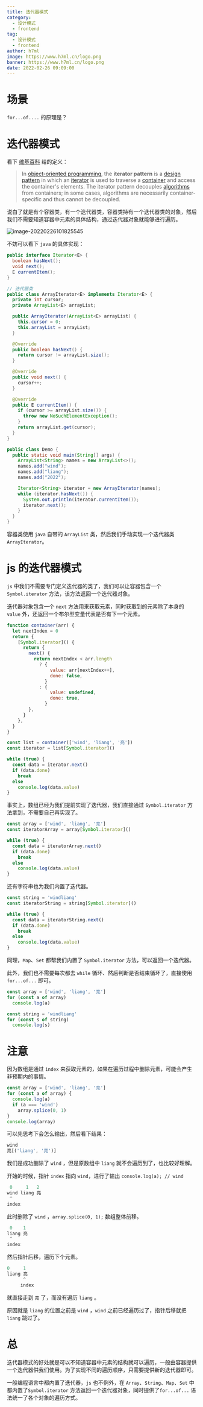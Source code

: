 ```yaml
---
title: 迭代器模式
category:
  - 设计模式
  - frontend
tag:
  - 设计模式
  - frontend
author: h7ml
image: https://www.h7ml.cn/logo.png
banner: https://www.h7ml.cn/logo.png
date: 2022-02-26 09:09:00
---
```


# 场景

`for...of....` 的原理是？

# 迭代器模式

看下 [维基百科](https://en.wikipedia.org/wiki/Iterator_pattern) 给的定义：

> In [object-oriented programming](https://en.wikipedia.org/wiki/Object-oriented_programming), the **iterator pattern** is a [design pattern](<https://en.wikipedia.org/wiki/Design_pattern_(computer_science)>) in which an [iterator](https://en.wikipedia.org/wiki/Iterator) is used to traverse a [container](<https://en.wikipedia.org/wiki/Container_(data_structure)>) and access the container's elements. The iterator pattern decouples [algorithms](https://en.wikipedia.org/wiki/Algorithm) from containers; in some cases, algorithms are necessarily container-specific and thus cannot be decoupled.

说白了就是有个容器类，有一个迭代器类，容器类持有一个迭代器类的对象，然后我们不需要知道容器中元素的具体结构，通过迭代器对象就能够进行遍历。

![image-20220226101825545](http://static.h7ml.cn/vitepress/assets/images/designPattern/windliangblog.oss-cn-beijing.aliyuncs.comimage-20220226101825545.png)

不妨可以看下 `java` 的具体实现：

```java
public interface Iterator<E> {
  boolean hasNext();
  void next();
  E currentItem();
}

// 迭代器类
public class ArrayIterator<E> implements Iterator<E> {
  private int cursor;
  private ArrayList<E> arrayList;

  public ArrayIterator(ArrayList<E> arrayList) {
    this.cursor = 0;
    this.arrayList = arrayList;
  }

  @Override
  public boolean hasNext() {
    return cursor != arrayList.size();
  }

  @Override
  public void next() {
    cursor++;
  }

  @Override
  public E currentItem() {
    if (cursor >= arrayList.size()) {
      throw new NoSuchElementException();
    }
    return arrayList.get(cursor);
  }
}

public class Demo {
  public static void main(String[] args) {
    ArrayList<String> names = new ArrayList<>();
    names.add("wind");
    names.add("liang");
    names.add("2022");

    Iterator<String> iterator = new ArrayIterator(names);
    while (iterator.hasNext()) {
      System.out.println(iterator.currentItem());
      iterator.next();
    }
  }
}
```

容器类使用 `java` 自带的 `ArrayList` 类，然后我们手动实现一个迭代器类 `ArrayIterator`。

# js 的迭代器模式

`js` 中我们不需要专门定义迭代器的类了，我们可以让容器包含一个 `Symbol.iterator` 方法，该方法返回一个迭代器对象。

迭代器对象包含一个 `next` 方法用来获取元素，同时获取到的元素除了本身的 `value` 外，还返回一个布尔型变量代表是否有下一个元素。

```js
function container(arr) {
  let nextIndex = 0
  return {
    [Symbol.iterator]() {
      return {
        next() {
          return nextIndex < arr.length
            ? {
                value: arr[nextIndex++],
                done: false,
              }
            : {
                value: undefined,
                done: true,
              }
        },
      }
    },
  }
}

const list = container(['wind', 'liang', '亮'])
const iterator = list[Symbol.iterator]()

while (true) {
  const data = iterator.next()
  if (data.done)
    break
  else
    console.log(data.value)
}
```

事实上，数组已经为我们提前实现了迭代器，我们直接通过 `Symbol.iterator` 方法拿到，不需要自己再实现了。

```js
const array = ['wind', 'liang', '亮']
const iteratorArray = array[Symbol.iterator]()

while (true) {
  const data = iteratorArray.next()
  if (data.done)
    break
  else
    console.log(data.value)
}
```

还有字符串也为我们内置了迭代器。

```js
const string = 'windliang'
const iteratorString = string[Symbol.iterator]()

while (true) {
  const data = iteratorString.next()
  if (data.done)
    break
  else
    console.log(data.value)
}
```

同理，`Map`、`Set` 都帮我们内置了 `Symbol.iterator` 方法，可以返回一个迭代器。

此外，我们也不需要每次都去 `while` 循环、然后判断是否结束循环了，直接使用 `for...of...` 即可。

```js
const array = ['wind', 'liang', '亮']
for (const a of array)
  console.log(a)

const string = 'windliang'
for (const s of string)
  console.log(s)
```

# 注意

因为数组是通过 `index` 来获取元素的，如果在遍历过程中删除元素，可能会产生非预期内的事情。

```js
const array = ['wind', 'liang', '亮']
for (const a of array) {
  console.log(a)
  if (a === 'wind')
    array.splice(0, 1)
}
console.log(array)
```

可以先思考下会怎么输出，然后看下结果：

```js
wind
亮[('liang', '亮')]
```

我们是成功删除了 `wind` ，但是原数组中 `liang` 就不会遍历到了，也比较好理解。

开始的时候，指针 `index` 指向 `wind`，进行了输出 `console.log(a); // wind`

```js
 0     1   2
wind liang 亮
 ^
index
```

此时删除了 `wind` ，`array.splice(0, 1);` 数组整体前移。

```js
 0    1
liang 亮
 ^
index
```

然后指针后移，遍历下个元素。

```js
0     1
liang 亮
      ^
     index
```

就直接走到 `亮` 了，而没有遍历 `liang` 。

原因就是 `liang` 的位置之前是 `wind` ，`wind` 之前已经遍历过了，指针后移就把 `liang` 跳过了。

# 总

迭代器模式的好处就是可以不知道容器中元素的结构就可以遍历，一般由容器提供一个迭代器供我们使用。为了实现不同的遍历顺序，只需要提供新的迭代器即可。

一般编程语言中都内置了迭代器，`js` 也不例外，在 `Array`、`String`、`Map`、`Set` 中都内置了`Symbol.iterator` 方法返回一个迭代器对象，同时提供了`for...of...` 语法统一了各个对象的遍历方式。
